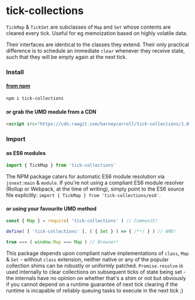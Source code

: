 # tick-collections

`TickMap` &amp; `TickSet` are subclasses of `Map` and `Set` whose contents are cleared every tick. Useful for eg memoization based on highly volatile data.

Their interfaces are identical to the classes they extend. Their only practical difference is to schedule an immediate `clear` whenever they receive state, such that they will be empty again at the next tick.

### Install

#### [from npm](https://www.npmjs.com/package/tick-collections)

```sh
npm i tick-collections
```

#### or grab the UMD module from a CDN

```html
<script src="https://cdn.rawgit.com/barneycarroll/tick-collections/1.0.0/tick-collections.umd.js"></script>
```

### Import

#### as ES6 modules

```javascript
import { TickMap } from 'tick-collections'
```

The NPM package caters for automatic ES6 module resolution via `jsnext:main` &amp; `module`. If you're not using a compliant ES6 module resolver (Rollup or Webpack, at the time of writing), simply point to the ES6 source file explicitly: `import { TickMap } from 'tick-collections/es6'`.

#### or using your favourite UMD method

```javascript
const { Map } = require( 'tick-collections' ) // CommonJS!

define( [ 'tick-collections' ], ( { Set } ) => { /**/ } ) // AMD!

true === ( window.Map === Map ) // Browser!
```

This package depends upon compliant native implementations of `class`, `Map` & `Set` - without `class` extension, neither native or any of the popular collection shims can be robustly or uniformly patched. `Promise.resolve` is used internally to clear collections on subsequent ticks of state being set - the internals have no opinion on whether that's a shim or not but obviously if you cannot depend on a runtime guarantee of next tick clearing if the runtime is incapable of reliably queuing tasks to execute in the next tick ;)
